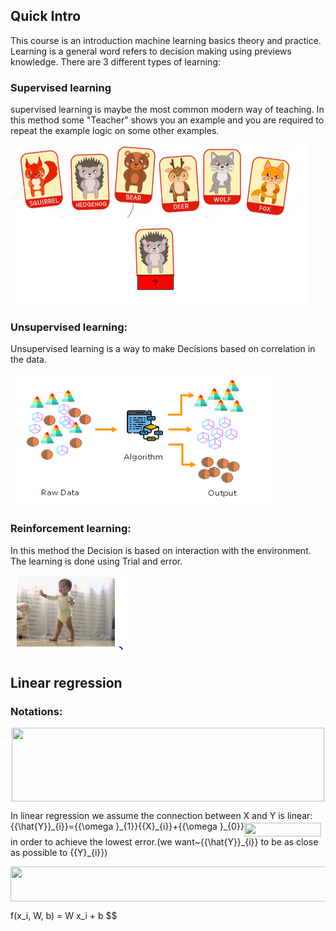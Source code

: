 ## Quick Intro

This course is an introduction machine learning basics theory and practice. Learning is a general word refers to decision making using previews knowledge. There are 3 different types of learning:

### Supervised learning
supervised learning is maybe the most common modern way of teaching. In this method some "Teacher" shows you an example
and you are required to repeat the example logic on some other examples.


<img src="./Lesson_0/image1.PNG" />

### Unsupervised learning:

Unsupervised learning is a way to make Decisions based on correlation in the data.

<img src="./Lesson_0/Image2.PNG" >


### Reinforcement learning:

In this method the Decision is based on interaction with the environment. The learning is done using Trial and error. 

<img src="./Lesson_0/Image3.PNG" >
 


## Linear regression 

### Notations:
<p align="center"><img src="/tex/fcc01812a5e291eca6d05339cc1e80c0.svg?invert_in_darkmode&sanitize=true" align=middle width=500.97334319999993pt height=117.56169315pt/></p>
In linear regression we assume the connection between X and Y is linear:
{{\hat{Y}}_{i}}={{\omega }_{1}}{{X}_{i}}+{{\omega }_{0}}<img src="/tex/193b85498b9e56b84292d97b1934a789.svg?invert_in_darkmode&sanitize=true" align=middle width=123.4367343pt height=22.831056599999986pt/> in order to achieve the lowest error.(we want~{{\hat{Y}}_{i}} to be as close as possible to {{Y}_{i}})
<p align="center"><img src="/tex/587de3fe178199637d71f58536c37d05.svg?invert_in_darkmode&sanitize=true" align=middle width=700.2745596pt height=56.029281000000005pt/></p>
f(x_i, W, b) =  W x_i + b
$$



